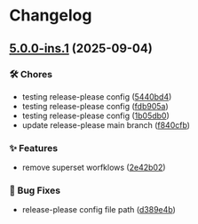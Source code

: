 # Changelog

## [5.0.0-ins.1](https://github.com/demandlab/superset/compare/5.0.0-ins.0...5.0.0-ins.1) (2025-09-04)


### 🛠️ Chores

* testing release-please config ([5440bd4](https://github.com/demandlab/superset/commit/5440bd451e39ac0739e761c623a5c30ebfbd1412))
* testing release-please config ([fdb905a](https://github.com/demandlab/superset/commit/fdb905a5d05cc262eaedbed62e4a230010bac033))
* testing release-please config ([1b05db0](https://github.com/demandlab/superset/commit/1b05db0af6159e585c2690d094adb55e2bebd0b2))
* update release-please main branch ([f840cfb](https://github.com/demandlab/superset/commit/f840cfb977d07865aa028e144d7fe7c10434ec07))


### ✨ Features

* remove superset worfklows ([2e42b02](https://github.com/demandlab/superset/commit/2e42b02ef8f451e2130cc7561f63bc9fa784bbab))


### 🐛 Bug Fixes

* release-please config file path ([d389e4b](https://github.com/demandlab/superset/commit/d389e4b53b2e1b0f768892fd028618ee696d1879))
